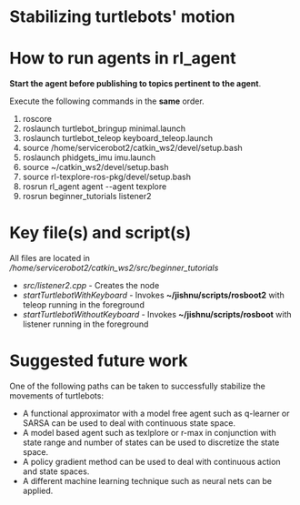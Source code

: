 # Stabilizing turtlebots' motion
# How to run agents in rl_agent
**Start the agent before publishing to topics pertinent to the agent**.

Execute the following commands in the **same** order.
1. roscore
2. roslaunch turtlebot_bringup minimal.launch
3. roslaunch turtlebot_teleop keyboard_teleop.launch
4. source /home/servicerobot2/catkin_ws2/devel/setup.bash
5. roslaunch phidgets_imu imu.launch
6. source ~/catkin_ws2/devel/setup.bash
7. source rl-texplore-ros-pkg/devel/setup.bash
3. rosrun rl_agent agent --agent texplore
4. rosrun beginner_tutorials listener2
# Key file(s) and script(s)
All files are located in */home/servicerobot2/catkin_ws2/src/beginner_tutorials*
* *src/listener2.cpp* - Creates the node
* *startTurtlebotWithKeyboard* - Invokes **~/jishnu/scripts/rosboot2** with teleop running in the foreground
* *startTurtlebotWithoutKeyboard* - Invokes **~/jishnu/scripts/rosboot** with listener running in the foreground
# Suggested future work
One of the following paths can be taken to successfully stabilize the movements of turtlebots:
* A functional approximator with a model free agent such as q-learner or SARSA can be used to deal with continuous state space.
* A model based agent such as texlplore or r-max in conjunction with state range and number of states can be used to discretize the state space.
* A policy gradient method can be used to deal with continuous action and state spaces.
* A different machine learning technique such as neural nets can be applied.

